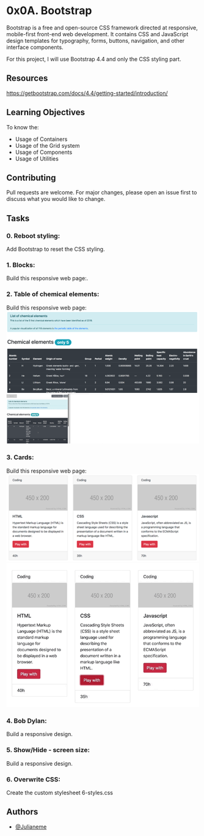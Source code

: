 # 0x0A. Bootstrap

Bootstrap is a free and open-source CSS framework directed at responsive, mobile-first front-end web development. It contains CSS and JavaScript design templates for typography, forms, buttons, navigation, and other interface components.

For this project, I will use Bootstrap 4.4 and only the CSS styling part.


## Resources

https://getbootstrap.com/docs/4.4/getting-started/introduction/


## Learning Objectives

To know the:

- Usage of Containers
- Usage of the Grid system
- Usage of Components
- Usage of Utilities

## Contributing
Pull requests are welcome. For major changes, please open an issue first to discuss what you would like to change.

## Tasks

### 0. Reboot styling:
Add Bootstrap to reset the CSS styling.

### 1. Blocks:
Build this responsive web page:.

### 2. Table of chemical elements:
Build this responsive web page:
![screenshot](./chemical_elements.png)

### 3. Cards:
Build this responsive web page:
![screenshot](./cards_desktop.png)
![screenshot](./cards_mobile.png)

### 4. Bob Dylan:
Build a responsive design.

### 5. Show/Hide - screen size:
Build a responsive design.

### 6. Overwrite CSS:
Create the custom stylesheet 6-styles.css

## Authors

- [@Julianeme](https://github.com/Julianeme)